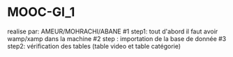 # MOOC-GI_1
realise par: AMEUR/MOHRACHI/ABANE
#1 step1: tout d'abord il faut avoir wamp/xamp dans la machine
#2 step : importation de la base de donnée 
#3 step2: vérification des tables (table video et table catégorie)

